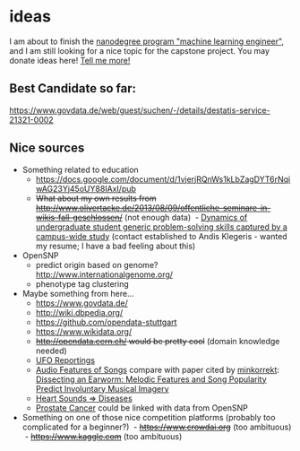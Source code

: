 # ideas
I am about to finish the [nanodegree program "machine learning engineer"](https://www.udacity.com/course/machine-learning-engineer-nanodegree--nd009), and I am still looking for a nice topic for the capstone project. You may donate ideas here! [Tell me more!](http://www.olivertacke.de/2016/10/25/braucht-ihr-unterstuetzung-gebt-her-eure-daten/)

## Best Candidate so far:
https://www.govdata.de/web/guest/suchen/-/details/destatis-service-21321-0002

## Nice sources
- Something related to education
  - https://docs.google.com/document/d/1vjerjRQnWs1kLbZagDYT6rNqiwAG23Yj45oUY88IAxI/pub
  - <strike>What about my own results from http://www.olivertacke.de/2013/08/09/offentliche-seminare-in-wikis-fall-geschlossen/</strike> (not enough data)
  - [Dynamics of undergraduate student generic problem-solving skills captured by a campus-wide study](http://link.springer.com/article/10.1007/s10734-016-0082-0) (contact established to Andis Klegeris - wanted my resume; I have a bad feeling about this)
- OpenSNP
  - predict origin based on genome? http://www.internationalgenome.org/
  - phenotype tag clustering
- Maybe something from here...
  - https://www.govdata.de/
  - http://wiki.dbpedia.org/
  - https://github.com/opendata-stuttgart
  - https://www.wikidata.org/
  - <strike>http://opendata.cern.ch/ would be pretty cool</strike> (domain knowledge needed)
  - [UFO Reportings](https://github.com/planetsig/ufo-reports)
  - [Audio Features of Songs](http://labrosa.ee.columbia.edu/millionsong/) compare with paper cited by [minkorrekt](http://minkorrekt.de/minkorrekt-folge-85-glasfaser-silikonklos/): [Dissecting an Earworm: Melodic Features and Song Popularity Predict Involuntary Musical Imagery](http://sci-hub.cc/10.1037/aca0000090)
  - [Heart Sounds => Diseases](http://mldata.org/repository/data/viewslug/record-of-heart-sound/)
  - [Prostate Cancer](http://mldata.org/repository/data/viewslug/prostate-cancer/) could be linked with data from OpenSNP
- Something on one of those nice competition platforms (probably too complicated for a beginner?)
  - <strike>https://www.crowdai.org</strike> (too ambituous)
  - <strike>https://www.kaggle.com</strike> (too ambituous)
